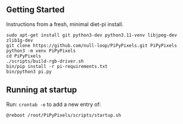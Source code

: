 ## Getting Started

Instructions from a fresh, minimal diet-pi install.

```
sudo apt-get install git python3-dev python3.11-venv libjpeg-dev zlib1g-dev 
git clone https://github.com/null-loop/PiPyPixels.git PiPyPixels
python3 -m venv PiPyPixels
cd PiPyPixels
./scripts/build-rgb-driver.sh
bin/pip install -r pi-requirements.txt
bin/python3 pi.py
```

## Running at startup

Run: `crontab -e` to add a new entry of:

`@reboot /root/PiPyPixels/scripts/startup.sh`
